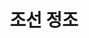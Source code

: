 ---
layout: hubs
key: Q26530
title: 조선 정조
name: 조선 정조
description: 조선의 22대 임금
score: 0.0003731650698109458
degree: 9
---